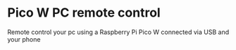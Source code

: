 # Pico W PC remote control
Remote control your pc using a Raspberry Pi Pico W connected via USB and your phone
